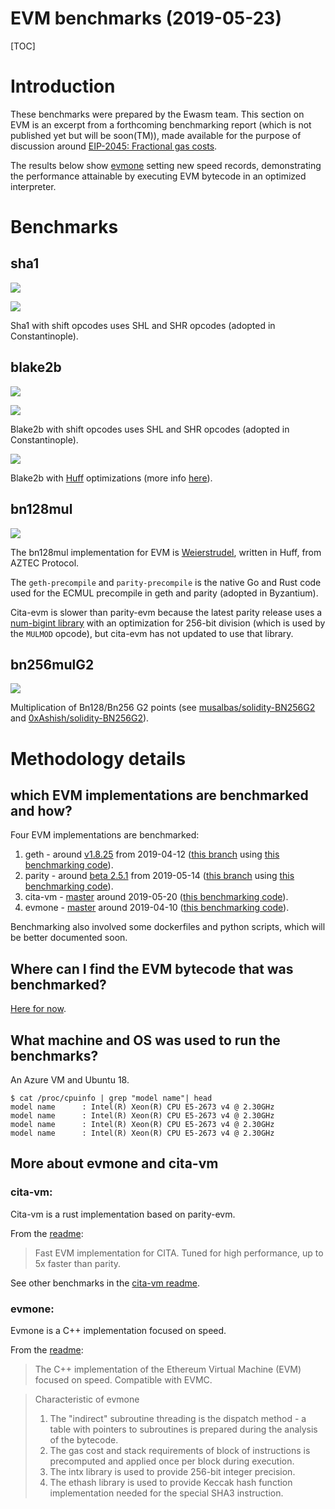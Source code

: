 # EVM benchmarks (2019-05-23)

[TOC]

# Introduction

These benchmarks were prepared by the Ewasm team. This section on EVM is an excerpt from a forthcoming benchmarking report (which is not published yet but will be soon(TM)), made available for the purpose of discussion around [EIP-2045: Fractional gas costs](https://github.com/ethereum/EIPs/pull/2045).

The results below show [evmone](https://github.com/chfast/evmone/) setting new speed records, demonstrating the performance attainable by executing EVM bytecode in an optimized interpreter.

# Benchmarks


## sha1

![](https://storage.googleapis.com/ethereum-hackmd/upload_a3cfb6571bc14a831df66cb3fbbcfd31.png)

![](https://storage.googleapis.com/ethereum-hackmd/upload_31ca2ec91be842654a1859ad12392f2e.png)

Sha1 with shift opcodes uses SHL and SHR opcodes (adopted in Constantinople).

## blake2b

![](https://storage.googleapis.com/ethereum-hackmd/upload_f5dc9a1a152b42116e79c8a4d7541787.png)

![](https://storage.googleapis.com/ethereum-hackmd/upload_5ff6f342a5a72e9b8d8e6af3bb5fb2f7.png)

Blake2b with shift opcodes uses SHL and SHR opcodes (adopted in Constantinople).

![](https://storage.googleapis.com/ethereum-hackmd/upload_7f0f5cd3bed58b34a1e331590eed593c.png)

Blake2b with [Huff](https://github.com/AztecProtocol/AZTEC/blob/feat-huff-truffle-integration-ho-ho-ho/packages/weierstrudel/huff_modules/blake2b.huff) optimizations (more info [here](https://ethereum-magicians.org/t/blake2b-f-precompile/3157/12)).

## bn128mul

![](https://storage.googleapis.com/ethereum-hackmd/upload_39dd37d59b3e018b3d4a5ba5783b2ef5.png)


The bn128mul implementation for EVM is [Weierstrudel](https://medium.com/aztec-protocol/huffing-for-crypto-with-weierstrudel-9c9568c06901), written in Huff, from AZTEC Protocol.

The `geth-precompile` and `parity-precompile` is the native Go and Rust code used for the ECMUL precompile in geth and parity (adopted in Byzantium).

Cita-evm is slower than parity-evm because the latest parity release uses a [num-bigint library](https://github.com/paritytech/parity-ethereum/pull/10600) with an optimization for 256-bit division (which is used by the `MULMOD` opcode), but cita-evm has not updated to use that library.


## bn256mulG2

![](https://storage.googleapis.com/ethereum-hackmd/upload_21aba0cddd889b4582d6f4d541bbcdfb.png)

Multiplication of Bn128/Bn256 G2 points (see [musalbas/solidity-BN256G2](https://github.com/musalbas/solidity-BN256G2) and [0xAshish/solidity-BN256G2](https://github.com/0xAshish/solidity-BN256G2)).

# Methodology details

## which EVM implementations are benchmarked and how?

Four EVM implementations are benchmarked:
1. geth - around [v1.8.25](https://github.com/ethereum/go-ethereum/releases/tag/v1.8.25) from 2019-04-12 ([this branch]() using [this benchmarking code](https://github.com/cdetrio/go-ethereum/commit/cf9cb0ec02cf29693f20e6b0f8f590912dc386a8)).
2. parity - around [beta 2.5.1](https://github.com/paritytech/parity-ethereum/releases/tag/v2.5.1) from 2019-05-14 ([this branch](https://github.com/cdetrio/parity/tree/evm-code-bencher) using [this benchmarking code](https://github.com/cdetrio/parity/blob/b06b0a30c63693759ecadb760fab5f17b33b9151/evmbin/src/main.rs#L135-L153)).
3. cita-vm - [master](https://github.com/cryptape/cita-vm) around 2019-05-20 ([this benchmarking code](https://github.com/cdetrio/cita-vm/commit/f4076919ba1b6cbda668fb6913fd2bc615627f6a)).
4. evmone - [master](https://github.com/chfast/evmone/) around 2019-04-10 ([this benchmarking code](https://github.com/chfast/evmone/pull/3)).

Benchmarking also involved some dockerfiles and python scripts, which will be better documented soon.

## Where can I find the EVM bytecode that was benchmarked?

[Here for now](https://github.com/cdetrio/benchmarking-wasm-ewasm-evm/tree/9a4786c3ec6aa212b0e2f3c5954527a1c7aa56c8/evmrace/evmcode).

## What machine and OS was used to run the benchmarks?

An Azure VM and Ubuntu 18.

```
$ cat /proc/cpuinfo | grep "model name"| head
model name      : Intel(R) Xeon(R) CPU E5-2673 v4 @ 2.30GHz
model name      : Intel(R) Xeon(R) CPU E5-2673 v4 @ 2.30GHz
model name      : Intel(R) Xeon(R) CPU E5-2673 v4 @ 2.30GHz
model name      : Intel(R) Xeon(R) CPU E5-2673 v4 @ 2.30GHz
```

## More about evmone and cita-vm

### cita-vm:

Cita-vm is a rust implementation based on parity-evm.

From the [readme](https://github.com/cryptape/cita-vm/blob/master/README.md):
> Fast EVM implementation for CITA. Tuned for high performance, up to 5x faster than parity.

See other benchmarks in the [cita-vm readme](https://github.com/cryptape/cita-vm#Performance-comparison-with-parity-and-geth).

### evmone:

Evmone is a C++ implementation focused on speed.

From the [readme](https://github.com/chfast/evmone/blob/master/README.md):

> The C++ implementation of the Ethereum Virtual Machine (EVM) focused on speed. Compatible with EVMC.

> Characteristic of evmone
> 1. The "indirect" subroutine threading is the dispatch method - a table with pointers to subroutines is prepared during the analysis of the bytecode.
> 2. The gas cost and stack requirements of block of instructions is precomputed and applied once per block during execution.
> 3. The intx library is used to provide 256-bit integer precision.
> 4. The ethash library is used to provide Keccak hash function implementation needed for the special SHA3 instruction.

